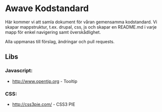 # Awave Kodstandard

Här kommer vi att samla dokument för våran gemensamma kodstandard.
Vi skapar mappstruktur, t.ex. drupal, css, js och skapar en README.md i varje mapp för
enkel navigering samt överskådlighet.

Alla uppmanas till förslag, ändringar och pull requests.


## Libs
### Javascript:
* http://www.opentip.org - Tooltip
### CSS:
* http://css3pie.com/ - CSS3 PIE
